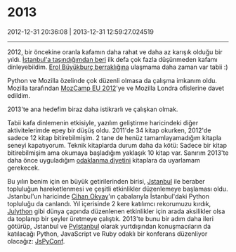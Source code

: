# 2013

2012-12-31 20:36:08 | 2013-12-31 12:59:27.024519

---

2012, bir öncekine oranla kafamın daha rahat ve daha az karışık olduğu bir yıldı.
[İstanbul'a taşındığımdan beri](http://berkerpeksag.com/istanbul/) ilk defa çok fazla
düşünmeden kafamı dinleyebildim. [Erol Büyükburç berraklığına](http://www.dailymotion.com/video/xix6r1_erol-buyukburc-bir-bayka-sevgiliyi-sevemem-akustikhane_music#.UOHVANH9qzc)
ulaşmama daha zaman var tabii :)

Python ve Mozilla özelinde çok düzenli olmasa da çalışma imkanım oldu. Mozilla
tarafından [MozCamp EU 2012](https://wiki.mozilla.org/MozCampEU2012)'ye ve Mozilla
Londra ofislerine davet edildim.

2013'te ana hedefim biraz daha istikrarlı ve çalışkan olmak.

Tabii kafa dinlemenin etkisiyle, yazılım geliştirme haricindeki diğer aktivitelerimde
epey bir düşüş oldu. 2011'de 34 kitap okurken, 2012'de sadece 12 kitap bitirebilmişim.
2 tane de henüz tamamlayamadığım kitapla seneyi kapatıyorum. Teknik kitaplarda durum
daha da kötü: Sadece bir kitap bitirebilmişim ama okumaya başladığım yaklaşık 10 kitap
var. Sanırım 2013'te daha önce uyguladığım [odaklanma diyetini](http://berkerpeksag.com/nihayet-yeni-blog/)
kitaplara da uyarlamam gerekecek.

Bu yılın benim için en büyük getirilerinden birisi, [Jstanbul](http://jstanbul.org)
ile beraber topluluğun hareketlenmesi ve çeşitli etkinlikler düzenlemeye başlaması oldu.
Jstanbul'un haricinde [Cihan Okyay](http://www.cihanokyay.com)'ın çabalarıyla
İstanbul'daki Python topluluğu da canlandı. Yıl içerisinde 2 kere katılımcı rekorumuzu
kırdık, [Julython](http://julython.org) gibi dünya çapında düzenlenen etkinlikler için
arada aksilikler olsa da toplanıp bir şeyler üretmeye çalıştık. 2013'te bunu bir adım 
daha ileri götürüp, Jstanbul ve [PyIstanbul](http://github.com/pyistanbul) olarak
yurtdışından konuşmacıların da katılacağı Python, JavaScript ve Ruby odaklı bir konferans
düzenliyor olacağız: [JsPyConf](http://jspyconf.org/).

<!-- meta: archive(0) active(1) -->
